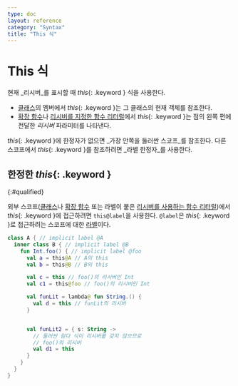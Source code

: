```yaml
---
type: doc
layout: reference
category: "Syntax"
title: "This 식"
---
```


# This 식

현재 _리시버_를 표시할 때 *this*{: .keyword } 식을 사용한다.

* [클래스](classes.html#inheritance)의 멤버에서 *this*{: .keyword }는 그 클래스의 현재 객체를 참조한다.
* [확장 함수](extensions.html)나 [리시버를 지정한 함수 리터럴](lambdas.html#function-literals-with-receiver)에서 *this*{: .keyword }는 점의 왼쪽 편에 전달한 _리시버_ 파라미터를 나타낸다.

*this*{: .keyword }에 한정자가 없으면 _가장 안쪽을 둘러싼 스코프_를 참조한다.
다른 스코프에서 *this*{: .keyword }를 참조하려면 _라벨 한정자_를 사용한다.

## 한정한 *this*{: .keyword }
{:#qualified}

외부 스코프([클래스](classes.html)나 [확장 함수](extensions.html) 또는
라벨이 붙은 [리시버를 사용하는 함수 리터럴](lambdas.html#function-literals-with-receiver))에서 *this*{: .keyword }에 접근하려면
`this@label`을 사용한다. `@label`은 *this*{: .keyword }로 접근하려는 스코프에 대한 [라벨](returns.html)이다.

``` kotlin
class A { // implicit label @A
  inner class B { // implicit label @B
    fun Int.foo() { // implicit label @foo
      val a = this@A // A의 this
      val b = this@B // B의 this

      val c = this // foo()의 리시버인 Int
      val c1 = this@foo // foo()의 리시버인 Int

      val funLit = lambda@ fun String.() {
        val d = this // funLit의 리시버
      }


      val funLit2 = { s: String ->
        // 둘러싼 람다 식이 리시버를 갖지 않으므로
        // foo()의 리시버
        val d1 = this
      }
    }
  }
}
```
